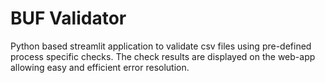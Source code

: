 # BUF Validator

Python based streamlit application to validate csv files using pre-defined process specific checks. The check results are displayed on the web-app allowing easy and efficient error resolution. 
